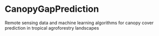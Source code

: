 # CanopyGapPrediction
Remote sensing data and machine learning algorithms for canopy cover prediction in tropical agroforestry landscapes
